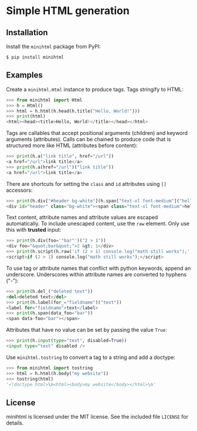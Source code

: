# Simple HTML generation

## Installation

Install the `minihtml` package from PyPI:

    $ pip install minihtml

## Examples

Create a `minihtml.Html` instance to produce tags. Tags stringify to HTML:

~~~python
>>> from minihtml import Html
>>> h = Html()
>>> html = h.html(h.head(h.title("Hello, World!")))
>>> print(html)
<html><head><title>Hello, World!</title></head></html>

~~~

Tags are callables that accept positional arguments (children) and keyword
arguments (attributes). Calls can be chained to produce code that is structured
more like HTML (attributes before content):

~~~python
>>> print(h.a("link title", href="/url"))
<a href="/url">link title</a>
>>> print(h.a(href="/url")("link title"))
<a href="/url">link title</a>

~~~

There are shortcuts for setting the `class` and `id` attributes using `[]` accessors:

~~~python
>>> print(h.div["#header bg-white"](h.span["text-xl font-medium"]("hello")))
<div id="header" class="bg-white"><span class="text-xl font-medium">hello</span></div>

~~~

Text content, attribute names and attribute values are escaped automatically.
To include unescaped content, use the `raw` element. Only use this with
**trusted** input:

~~~python
>>> print(h.div(foo='"bar"')("2 > 1"))
<div foo="&quot;bar&quot;">2 &gt; 1</div>
>>> print(h.script(h.raw('if (2 > 1) console.log("math still works");')))
<script>if (2 > 1) console.log("math still works");</script>

~~~

To use tag or attribute names that conflict with python keywords, append an
underscore. Underscores within attribute names are converted to hyphens ("-"):

~~~python
>>> print(h.del_("deleted text"))
<del>deleted text</del>
>>> print(h.label(for_="fieldname")("text"))
<label for="fieldname">text</label>
>>> print(h.span(data_foo="bar"))
<span data-foo="bar"></span>

~~~

Attributes that have no value can be set by passing the value `True`:

~~~python
>>> print(h.input(type="text", disabled=True))
<input type="text" disabled />

~~~

Use `minihtml.tostring` to convert a tag to a string and add a doctype:

~~~python
>>> from minihtml import tostring
>>> html = h.html(h.body("my website"))
>>> tostring(html)
'<!doctype html>\n<html><body>my website</body></html>\n'

~~~

## License

minihtml is licensed under the MIT license. See the included file `LICENSE`
for details.
